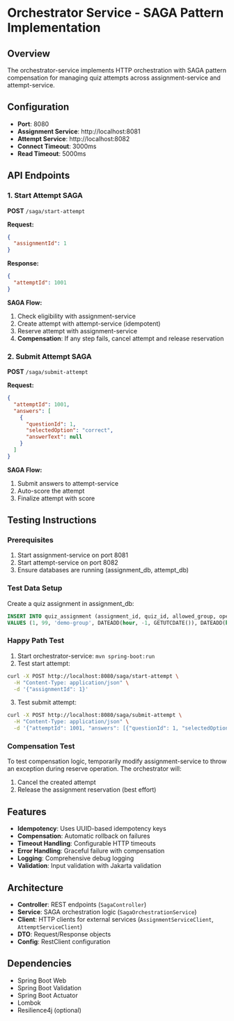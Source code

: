 # Orchestrator Service - SAGA Pattern Implementation

## Overview
The orchestrator-service implements HTTP orchestration with SAGA pattern compensation for managing quiz attempts across assignment-service and attempt-service.

## Configuration
- **Port**: 8080
- **Assignment Service**: http://localhost:8081
- **Attempt Service**: http://localhost:8082
- **Connect Timeout**: 3000ms
- **Read Timeout**: 5000ms

## API Endpoints

### 1. Start Attempt SAGA
**POST** `/saga/start-attempt`

**Request:**
```json
{
  "assignmentId": 1
}
```

**Response:**
```json
{
  "attemptId": 1001
}
```

**SAGA Flow:**
1. Check eligibility with assignment-service
2. Create attempt with attempt-service (idempotent)
3. Reserve attempt with assignment-service
4. **Compensation**: If any step fails, cancel attempt and release reservation

### 2. Submit Attempt SAGA
**POST** `/saga/submit-attempt`

**Request:**
```json
{
  "attemptId": 1001,
  "answers": [
    {
      "questionId": 1,
      "selectedOption": "correct",
      "answerText": null
    }
  ]
}
```

**SAGA Flow:**
1. Submit answers to attempt-service
2. Auto-score the attempt
3. Finalize attempt with score

## Testing Instructions

### Prerequisites
1. Start assignment-service on port 8081
2. Start attempt-service on port 8082
3. Ensure databases are running (assignment_db, attempt_db)

### Test Data Setup
Create a quiz assignment in assignment_db:
```sql
INSERT INTO quiz_assignment (assignment_id, quiz_id, allowed_group, open_at, close_at, max_attempts, created_at)
VALUES (1, 99, 'demo-group', DATEADD(hour, -1, GETUTCDATE()), DATEADD(hour, 1, GETUTCDATE()), 1, GETUTCDATE());
```

### Happy Path Test
1. Start orchestrator-service: `mvn spring-boot:run`
2. Test start attempt:
```bash
curl -X POST http://localhost:8080/saga/start-attempt \
  -H "Content-Type: application/json" \
  -d '{"assignmentId": 1}'
```
3. Test submit attempt:
```bash
curl -X POST http://localhost:8080/saga/submit-attempt \
  -H "Content-Type: application/json" \
  -d '{"attemptId": 1001, "answers": [{"questionId": 1, "selectedOption": "correct"}]}'
```

### Compensation Test
To test compensation logic, temporarily modify assignment-service to throw an exception during reserve operation. The orchestrator will:
1. Cancel the created attempt
2. Release the assignment reservation (best effort)

## Features
- **Idempotency**: Uses UUID-based idempotency keys
- **Compensation**: Automatic rollback on failures
- **Timeout Handling**: Configurable HTTP timeouts
- **Error Handling**: Graceful failure with compensation
- **Logging**: Comprehensive debug logging
- **Validation**: Input validation with Jakarta validation

## Architecture
- **Controller**: REST endpoints (`SagaController`)
- **Service**: SAGA orchestration logic (`SagaOrchestrationService`)
- **Client**: HTTP clients for external services (`AssignmentServiceClient`, `AttemptServiceClient`)
- **DTO**: Request/Response objects
- **Config**: RestClient configuration

## Dependencies
- Spring Boot Web
- Spring Boot Validation
- Spring Boot Actuator
- Lombok
- Resilience4j (optional)





